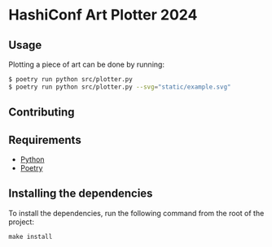 # HashiConf Art Plotter 2024

## Usage

Plotting a piece of art can be done by running:

```bash
$ poetry run python src/plotter.py
$ poetry run python src/plotter.py --svg="static/example.svg"
```

## Contributing

## Requirements

- [Python](https://www.python.org/)
- [Poetry](https://python-poetry.org/)  

## Installing the dependencies

To install the dependencies, run the following command from the root of the project:

```shell
make install
```

